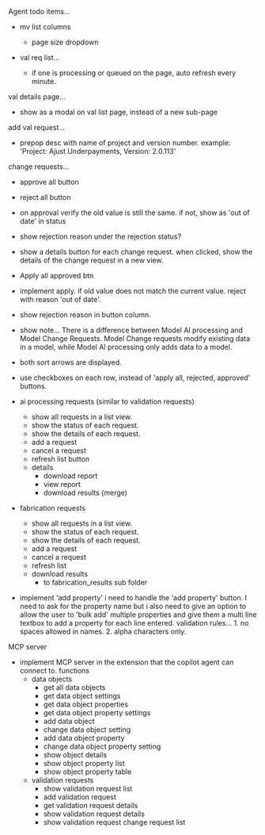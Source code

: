 Agent todo items...
 
- mv list columns
    - page size dropdown

- val req list...
    - if one is processing or queued on the page, auto refresh every minute.

val details page...
- show as a modal on val list page, instead of a new sub-page

add val request...
- prepop desc with name of project and version number. example: 'Project: Ajust Underpayments, Version: 2.0.113'
     
change requests...
- approve all button
- reject all button
- on approval verify the old value is still the same. if not, show as 'out of date' in status
- show rejection reason under the rejection status?
- show a details button for each change request. when clicked, show the details of the change request in a new view.
- Apply all approved btn
- implement apply. if old value does not match the current value. reject with reason 'out of date'.
- show rejection reason in button column.   
- show note...  There is a difference between Model AI processing and Model Change Requests.  Model Change requests modify existing data in a model, while Model AI processing only adds data to a model.
- both sort arrows are displayed.
- use checkboxes on each row, instead of 'apply all, rejected, approved' buttons.  

- ai processing requests (similar to validation requests)
    - show all requests in a list view. 
    - show the status of each request. 
    - show the details of each request.  
    - add a request
    - cancel a request
    - refresh list button
    - details
        - download report
        - view report
        - download results (merge)

- fabrication requests
    - show all requests in a list view. 
    - show the status of each request. 
    - show the details of each request.  
    - add a request
    - cancel a request
    - refresh list
    - download results
        - to fabrication_results sub folder

- implement 'add property' 
i need to handle the 'add property' button. I need to ask for the property name but i also need to give an option to allow the user to 'bulk add' multiple properties and give them a multi line textbox to add a property for each line entered. validation rules... 1. no spaces allowed in names. 2. alpha characters only.

MCP server
- implement MCP server in the extension that the copilot agent can connect to.
functions
    - data objects
        - get all data objects
        - get data object settings
        - get data object properties
        - get data object property settings
        - add data object
        - change data object setting
        - add data object property
        - change data object property setting
        - show object details
        - show object property list
        - show object property table
    - validation requests
        - show validation request list
        - add validation request
        - get validation request details
        - show validation request details
        - show validation request change request list
